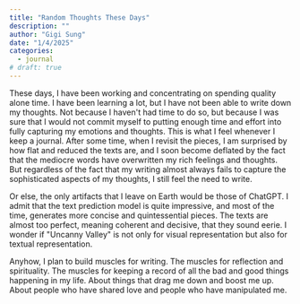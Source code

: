 ```yaml
---
title: "Random Thoughts These Days"
description: ""
author: "Gigi Sung"
date: "1/4/2025"
categories:
  - journal
# draft: true
---
```


These days, I have been working and concentrating on spending quality alone time. I have been learning a lot, but I have not been able to write down my thoughts. Not because I haven't had time to do so, but because I was sure that I would not commit myself to putting enough time and effort into fully capturing my emotions and thoughts. This is what I feel whenever I keep a journal. After some time, when I revisit the pieces, I am surprised by how flat and reduced the texts are, and I soon become deflated by the fact that the mediocre words have overwritten my rich feelings and thoughts. But regardless of the fact that my writing almost always fails to capture the sophisticated aspects of my thoughts, I still feel the need to write.

Or else, the only artifacts that I leave on Earth would be those of ChatGPT. I admit that the text prediction model is quite impressive, and most of the time, generates more concise and quintessential pieces. The texts are almost too perfect, meaning coherent and decisive, that they sound eerie. I wonder if "Uncanny Valley" is not only for visual representation but also for textual representation.

Anyhow, I plan to build muscles for writing. The muscles for reflection and spirituality. The muscles for keeping a record of all the bad and good things happening in my life. About things that drag me down and boost me up. About people who have shared love and people who have manipulated me.





